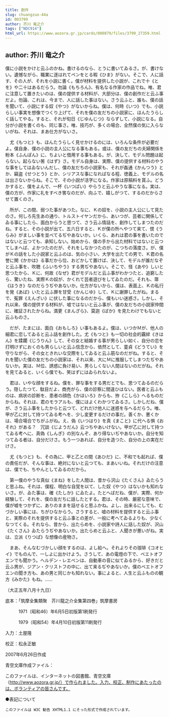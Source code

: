 ```yaml
---
title: 創作
slug: chuangzuo-44a
id: 003799
author: 芥川 竜之介
tags: ["NDC914"]
html_url: https://www.aozora.gr.jp/cards/000879/files/3799_27359.html
---
```


## author: 芥川 竜之介

僕に小説をかけと云ふのかね。書けるのなら、とうに書いてゐるさ。が、書けない。遺憾ながら、職業に逐はれてペンをとる暇《ひま》がない。そこで、人に話す、その人が、それを小説に書く。僕が材料を提供した小説が、これで十《とを》や二十はあるだらう。勿論《もちろん》、有名なる作家の作品でね。唯、君に注意して置きたいのは、僕の提供する材料が、大部分は、僕の創作だと云ふ事だよ。勿論、これは、今まで、人に話した事はない。さう云ふと、誰も、僕の話を聞いて、小説にする奴《やつ》がないからね。僕は、何時《いつ》でも、小説らしい事実を想像でつくり上げて、それを僕の友だちの小説家に、ほんたうらしく話してやる。すると、それが旬日《じゆんじつ》ならずして、小説になる。自分が小説を書くのも、同じ事さ。唯、技巧が、多くの場合、全然僕の気に入らないがね、それは、まあ仕方がないさ。

　尤《もつと》も、ほんたうらしく見せかけるのには、いろんな条件が必要だよ。僕自身、僕の小説の主人公になる事もある。或は、僕の友だちの夫婦関係を粉本《ふんぽん》に、ちよいと借用する事もある。が、決して、モデル問題は起らない。起らない筈《はず》さ。モデル自身は、実際、僕の提供する材料のやうな事をしてはゐないんだし、僕の友だちの小説家も、それが姦通《かんつう》とか、竊盗《せつとう》とか、シリアスな事になればなる程、徳義上、モデルの名は出さないからね。そこで、その小説が活字になる。作家は原稿料を貰ふ。どうかすると、僕をよんで、一杯《いつぱい》やらうと云ふやうな事になる。実は、僕の方が、作家に礼をすべき筈なのだが、向ふで、嬉しがつて、するのだからさせて置くのさ。

　所が、この間、弱つた事があつた。なに、Ｋの奴を、小説の主人公にして見たのさ。何しろ先生あの通り、トルストイヤンだから、あいつが、芸者に関係してゐる事にしたら、面白からうと思つて、さう云ふ情話を、創作してしまつたのだね。すると、その小説が出て、五六日すると、Ｋが僕の所へやつて来て、恨《うらみ》がましい事を並べてるぢやあないか。いくら、あれは君の事を書いたのではないと云つても、承知しない。始めから、僕の手から出た材料ではないと云つてしまへば、よかつたのだが、それをしなかつたのが、こつちの落度さ。が、僕がＫの話をした小説家と云ふのは、気の小さい、大学を出たての男で、Ｋ君の名誉に関《かかは》る事だから位、おどかして置けば、決して、モデルが誰だなぞと云ふ事を、吹聴《ふいちやう》する男ぢやあない。そこで、怪《あや》しいと思つたから、Ｋに、何故《なぜ》君がモデルだと云ふ事がわかつたと、追窮したら、驚いたね、実際Ｋの奴が、かくれて芸者遊びをしてゐたのだ。それも、箒《はうき》なのだらうぢやあないか。仕方がないから、僕は、表面上、Ｋの私行を発《あば》いたと云ふ罪を甘受《かんじゆ》して、Ｋに謝罪したがね。まるで、寃罪《えんざい》に伏した事になるのだから、僕もいい迷惑さ。しかし、それ以来、僕の提供する材料が、嘘ではないと云ふ事が、僕の友だちの小説家仲間に、確証されたからね。満更《まんざら》、莫迦《ばか》を見たわけでもないと云ふものさ。

　だが、たまには、面白《おもしろ》い事もあるよ。僕は、いつかＭが、他人の細君に恋してゐると云ふ話を創作した。尤《もつと》も一切の社会的覊絆《きはん》を蹂躙《じうりん》して、その女と結婚する事が男らしい如く、自分の恋を打明けずにおくのも男らしいと云ふ信念から、依然として、童貞《どうてい》を守りながら、その女ときれいな交際をしてゐると云ふ筋なのだがね。すると、それを聞いた僕の友だちの小説家は、それ以来、大にＭに推服してしまつたぢやあないか。実は、Ｍ位、誘惑に負け易い、男らしくない人間はないのだがね。それを見てゐると、いくら僕でも、笑はずにはゐられないよ。

　君は、いやな顔をするね。僕を、罪な事をする男だとでも、思つてゐるのだらう。隠したつて、駄目だよ、商売がら、僕の診察に間違ひはない。医者と云ふものは、病状の診断を、患者の顔色《かほいろ》からも、拵《こしら》へるものだからね。それは、君のモラアルも、僕にはよくわかつてゐるさ。しかしだね、僕が、さう云ふ事をしたからと云つて、どれだけ他人に迷惑を与へるだらう。唯、甲が乙に対して持つてゐる考へを、少し変更するだけの事だ。善くか、悪くかは、場合場合でちがふがね。え、偽《いつはり》を真《まこと》に代へる惧《おそれ》がある？　冗談《じようだん》云つちやあいけない。甲が乙に対して持つてゐる考へに、真偽《しんぎ》の別なんぞ、あり得ないぢやあないか。自分を知つてゐる者は、自分だけさ。もう一つあれば、自分を造つた、自分の上の実在だけさ。

　尤《もつと》も、その為に、甲と乙との間《あひだ》に、不和でも起れば、僕の責任だが、そんな事は、絶対にないと云つても、まあいいね。それだけの注意は、僕でも、ちやんとしてゐるのだから。

　第一僕のやうな真似《まね》をした人間は、昔から沢山《たくさん》ゐたらうと思ふね。それは、僕程、明白な自覚を以て、した奴《やつ》はないかも知れないさ。が、ゐた事は、確《たしか》にゐたよ。たとへばだね、僕が、実際、何か経験して、それを、僕の友だちに話したとする。君は、その時、厳密な意味で、僕が嘘をつかずに、ありのままを話せると思ふかね。よし、出来るにしても、むづかしい事には、ちがひなからう。さうすると、嘘の材料を提供すると云ふ事と、実際のそれを提供すると云ふ事との差が、一般に考へてゐるよりも、少なくなつてくる。それなら、昔から、出たらめを、小説家や詩人に話した奴が、沢山《たくさん》ゐたらうぢやあないか。出たらめと云ふと、人聞きが悪いがね。実は、立派《りつぱ》な想像の産物さ。

　まあ、そんなむづかしい顔をするのは、よし給へ。それよりその珈琲《コオヒイ》でものんで、一しよに出かけよう。さうして、あの電燈の下で、ベエトオフエンでも聞かう。ヘルデン・レエベンは、自動車の音に似てゐるから、好きだと云ふ男が、ジアン・クリストフの中に、出て来るぢやあないか。僕のベエトオフエンの聞き方も、あの男と同じかも知れない。事によると、人生と云ふものの観方《みかた》もね。……

（大正五年八月十九日）













底本：「筑摩全集類聚　芥川龍之介全集第四巻」筑摩書房


　　　1971（昭和46）年6月5日初版第1刷発行

　　　1979（昭和54）年4月10日初版第11刷発行

入力：土屋隆

校正：松永正敏

2007年6月26日作成

青空文庫作成ファイル：

このファイルは、インターネットの図書館、青空文庫（http://www.aozora.gr.jp/）で作られました。入力、校正、制作にあたったのは、ボランティアの皆さんです。











●表記について


	このファイルは W3C 勧告 XHTML1.1 にそった形式で作成されています。